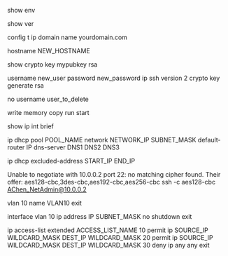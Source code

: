 <!-- Show Environment -->
show env

<!-- Show device model and IOS version -->
show ver

<!-- Change Domain Name -->
config t
ip domain name yourdomain.com

<!-- Change Device Name -->
hostname NEW_HOSTNAME

<!-- Show RSA Key -->
show crypto key mypubkey rsa

<!-- Create new user, RSA key, and enable SSH -->
username new_user password new_password
ip ssh version 2
crypto key generate rsa

<!-- Delete users -->
no username user_to_delete

<!-- Save Config -->
write memory
copy run start

<!-- Show interface IP addresses and status -->
show ip int brief

<!-- Create DHCP Pools -->
ip dhcp pool POOL_NAME
network NETWORK_IP SUBNET_MASK
default-router IP
dns-server DNS1 DNS2 DNS3

ip dhcp excluded-address START_IP END_IP

<!-- SSH Sessions to older Cisco devices -->
Unable to negotiate with 10.0.0.2 port 22: no matching cipher found. Their offer: aes128-cbc,3des-cbc,aes192-cbc,aes256-cbc
ssh -c aes128-cbc AChen_NetAdmin@10.0.0.2

<!-- Create VLANs -->
vlan 10
name VLAN10
exit

interface vlan 10
ip address IP SUBNET_MASK
no shutdown
exit

<!-- Configure Access Lists -->
ip access-list extended ACCESS_LIST_NAME
10 permit ip SOURCE_IP WILDCARD_MASK DEST_IP WILDCARD_MASK
20 permit ip SOURCE_IP WILDCARD_MASK DEST_IP WILDCARD_MASK
30 deny ip any any
exit

